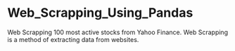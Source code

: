 # Web_Scrapping_Using_Pandas
Web Scrapping 100 most active stocks from Yahoo Finance. Web Scrapping is a method of extracting data from websites.
